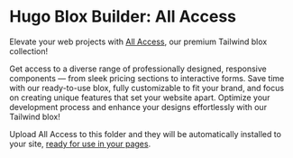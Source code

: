 # Hugo Blox Builder: All Access

Elevate your web projects with [All Access](https://hugoblox.com/sponsor/), our premium Tailwind blox collection!

Get access to a diverse range of professionally designed, responsive components — from sleek pricing sections to interactive forms. Save time with our ready-to-use blox, fully customizable to fit your brand, and focus on creating unique features that set your website apart. Optimize your development process and enhance your designs effortlessly with our Tailwind blox!

Upload All Access    to this folder and they will be automatically installed to your site, [ready for use in your pages](https://docs.hugoblox.com/getting-started/page-builder/).
